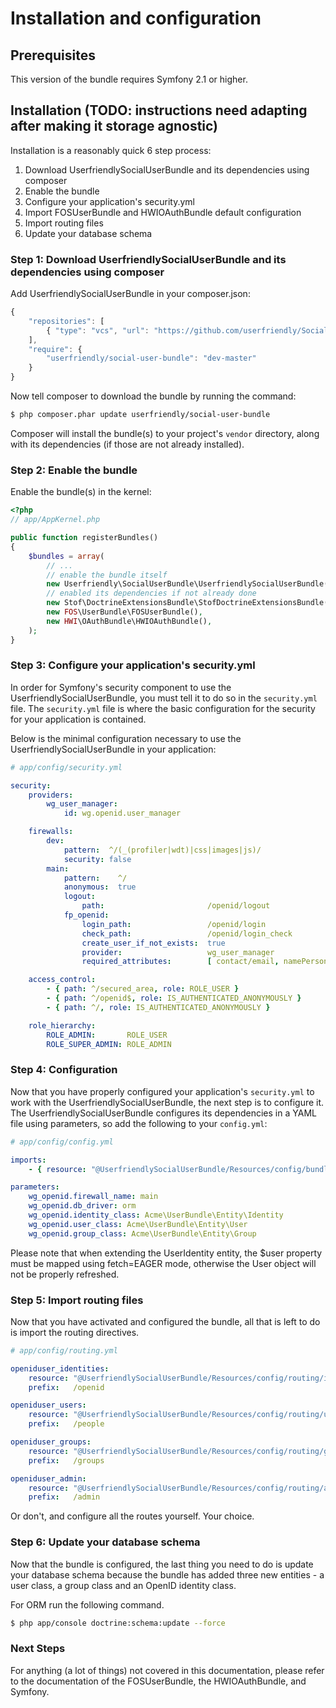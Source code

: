 Installation and configuration
==============================

## Prerequisites

This version of the bundle requires Symfony 2.1 or higher.

## Installation (TODO: instructions need adapting after making it storage agnostic)

Installation is a reasonably quick 6 step process:

1. Download UserfriendlySocialUserBundle and its dependencies using composer
2. Enable the bundle
3. Configure your application's security.yml
4. Import FOSUserBundle and HWIOAuthBundle default configuration
5. Import routing files
6. Update your database schema

### Step 1: Download UserfriendlySocialUserBundle and its dependencies using composer

Add UserfriendlySocialUserBundle in your composer.json:

```js
{
    "repositories": [
        { "type": "vcs", "url": "https://github.com/userfriendly/SocialUserBundle" }
    ],
    "require": {
        "userfriendly/social-user-bundle": "dev-master"
    }
}
```

Now tell composer to download the bundle by running the command:

``` bash
$ php composer.phar update userfriendly/social-user-bundle
```

Composer will install the bundle(s) to your project's `vendor` directory, along
with its dependencies (if those are not already installed).

### Step 2: Enable the bundle

Enable the bundle(s) in the kernel:

``` php
<?php
// app/AppKernel.php

public function registerBundles()
{
    $bundles = array(
        // ...
        // enable the bundle itself
        new Userfriendly\SocialUserBundle\UserfriendlySocialUserBundle(),
        // enabled its dependencies if not already done
        new Stof\DoctrineExtensionsBundle\StofDoctrineExtensionsBundle(),
        new FOS\UserBundle\FOSUserBundle(),
        new HWI\OAuthBundle\HWIOAuthBundle(),
    );
}
```

### Step 3: Configure your application's security.yml

In order for Symfony's security component to use the UserfriendlySocialUserBundle, you must
tell it to do so in the `security.yml` file. The `security.yml` file is where the
basic configuration for the security for your application is contained.

Below is the minimal configuration necessary to use the UserfriendlySocialUserBundle in
your application:

``` yaml
# app/config/security.yml

security:
    providers:
        wg_user_manager:
            id: wg.openid.user_manager

    firewalls:
        dev:
            pattern:  ^/(_(profiler|wdt)|css|images|js)/
            security: false
        main:
            pattern:    ^/
            anonymous:  true
            logout:
                path:                       /openid/logout
            fp_openid:
                login_path:                 /openid/login
                check_path:                 /openid/login_check
                create_user_if_not_exists:  true
                provider:                   wg_user_manager
                required_attributes:        [ contact/email, namePerson, namePerson/first, namePerson/last ]

    access_control:
        - { path: ^/secured_area, role: ROLE_USER }
        - { path: ^/openid$, role: IS_AUTHENTICATED_ANONYMOUSLY }
        - { path: ^/, role: IS_AUTHENTICATED_ANONYMOUSLY }

    role_hierarchy:
        ROLE_ADMIN:       ROLE_USER
        ROLE_SUPER_ADMIN: ROLE_ADMIN
```

### Step 4: Configuration

Now that you have properly configured your application's `security.yml` to work
with the UserfriendlySocialUserBundle, the next step is to configure it. The UserfriendlySocialUserBundle
configures its dependencies in a YAML file using parameters, so add the following
to your `config.yml`:

``` yaml
# app/config/config.yml

imports:
    - { resource: "@UserfriendlySocialUserBundle/Resources/config/bundleconfig.yml" }

parameters:
    wg_openid.firewall_name: main
    wg_openid.db_driver: orm
    wg_openid.identity_class: Acme\UserBundle\Entity\Identity
    wg_openid.user_class: Acme\UserBundle\Entity\User
    wg_openid.group_class: Acme\UserBundle\Entity\Group
```

Please note that when extending the UserIdentity entity, the $user property must
be mapped using fetch=EAGER mode, otherwise the User object will not be properly
refreshed.

### Step 5: Import routing files

Now that you have activated and configured the bundle, all that is left to do is
import the routing directives.

``` yaml
# app/config/routing.yml

openiduser_identities:
    resource: "@UserfriendlySocialUserBundle/Resources/config/routing/identity.yml"
    prefix:   /openid

openiduser_users:
    resource: "@UserfriendlySocialUserBundle/Resources/config/routing/user.yml"
    prefix:   /people

openiduser_groups:
    resource: "@UserfriendlySocialUserBundle/Resources/config/routing/group.yml"
    prefix:   /groups

openiduser_admin:
    resource: "@UserfriendlySocialUserBundle/Resources/config/routing/admin.yml"
    prefix:   /admin
```

Or don't, and configure all the routes yourself. Your choice.

### Step 6: Update your database schema

Now that the bundle is configured, the last thing you need to do is update your
database schema because the bundle has added three new entities - a user class,
a group class and an OpenID identity class.

For ORM run the following command.

``` bash
$ php app/console doctrine:schema:update --force
```

### Next Steps

For anything (a lot of things) not covered in this documentation, please refer
to the documentation of the FOSUserBundle, the HWIOAuthBundle, and Symfony.
